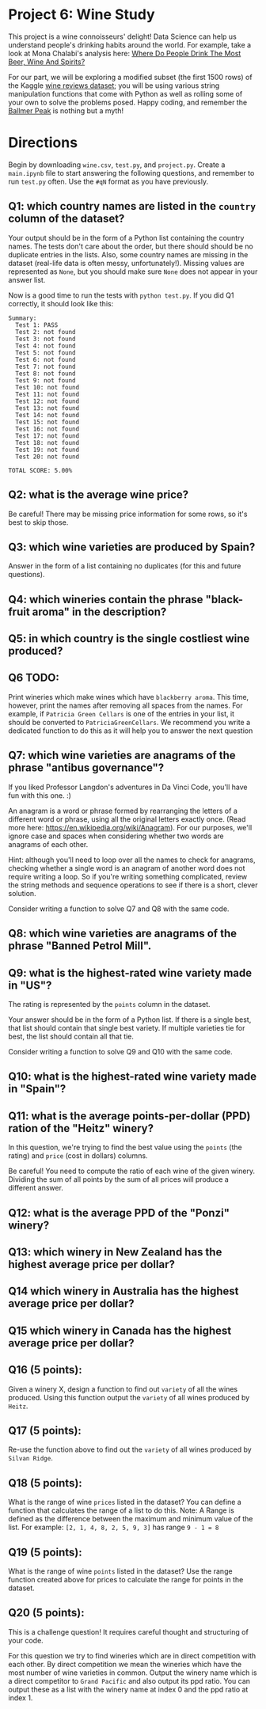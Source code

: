 # Project 6: Wine Study

This project is a wine connoisseurs' delight!  Data Science can help us understand people's drinking habits around the world.  For example, take a look at Mona Chalabi's analysis here: [Where Do People Drink The Most Beer, Wine And Spirits?](https://fivethirtyeight.com/features/dear-mona-followup-where-do-people-drink-the-most-beer-wine-and-spirits/)

For our part, we will be exploring a modified subset (the first 1500 rows) of the Kaggle
[wine reviews dataset](https://www.kaggle.com/zynicide/wine-reviews);
you will be using various string manipulation functions that come with
Python as well as rolling some of your own to solve the problems
posed. Happy coding, and remember the [Ballmer
Peak](https://xkcd.com/323/) is nothing but a myth!

# Directions

Begin by downloading `wine.csv`, `test.py`, and `project.py`.  Create
a `main.ipynb` file to start answering the following questions, and
remember to run `test.py` often.  Use the `#qN` format as you have
previously.

## Q1: which country names are listed in the `country` column of the dataset?

Your output should be in the form of a Python list containing the
country names.  The tests don't care about the order, but there should
should be no duplicate entries in the lists.  Also, some country names
are missing in the dataset (real-life data is often messy,
unfortunately!).  Missing values are represented as `None`, but you
should make sure `None` does not appear in your answer list.

Now is a good time to run the tests with `python test.py`.  If you did Q1 correctly, it should look like this:

```
Summary:
  Test 1: PASS
  Test 2: not found
  Test 3: not found
  Test 4: not found
  Test 5: not found
  Test 6: not found
  Test 7: not found
  Test 8: not found
  Test 9: not found
  Test 10: not found
  Test 11: not found
  Test 12: not found
  Test 13: not found
  Test 14: not found
  Test 15: not found
  Test 16: not found
  Test 17: not found
  Test 18: not found
  Test 19: not found
  Test 20: not found

TOTAL SCORE: 5.00%
```

## Q2: what is the average wine price?

Be careful!  There may be missing price information for some rows, so
it's best to skip those.

## Q3: which wine varieties are produced by Spain?

Answer in the form of a list containing no duplicates (for this and future questions).

## Q4: which wineries contain the phrase "black-fruit aroma" in the description?

## Q5: in which country is the single costliest wine produced?

## Q6 TODO:
Print wineries which make wines which have `blackberry aroma`. This time, however, print the names after removing all
spaces from the names. For example, if `Patricia Green Cellars` is one of the entries in your list, it should be converted to 
`PatriciaGreenCellars`. We recommend you write a dedicated function to do this as it will help you to answer the next question

## Q7: which wine varieties are anagrams of the phrase "antibus governance"?

If you liked Professor Langdon's adventures in Da Vinci Code, you'll have fun with this one. :)

An anagram is a word or phrase formed by rearranging the letters of a
different word or phrase, using all the original letters exactly once.
(Read more here: https://en.wikipedia.org/wiki/Anagram).  For our
purposes, we'll ignore case and spaces when considering whether two
words are anagrams of each other.

Hint: although you'll need to loop over all the names to check for
anagrams, checking whether a single word is an anagram of another word
does not require writing a loop.  So if you're writing something
complicated, review the string methods and sequence operations to see
if there is a short, clever solution.

Consider writing a function to solve Q7 and Q8 with the same code.

## Q8: which wine varieties are anagrams of the phrase "Banned Petrol Mill".

## Q9: what is the highest-rated wine variety made in "US"?

The rating is represented by the `points` column in the dataset.

Your answer should be in the form of a Python list.  If there is a
single best, that list should contain that single best variety.  If
multiple varieties tie for best, the list should contain all that tie.

Consider writing a function to solve Q9 and Q10 with the same code.

## Q10: what is the highest-rated wine variety made in "Spain"?

## Q11: what is the average points-per-dollar (PPD) ration of the "Heitz" winery?

In this question, we're trying to find the best value using the
`points` (the rating) and `price` (cost in dollars) columns.

Be careful!  You need to compute the ratio of each wine of the given
winery.  Dividing the sum of all points by the sum of all prices will
produce a different answer.

## Q12: what is the average PPD of the "Ponzi" winery?

## Q13: which winery in New Zealand has the highest average price per dollar?

## Q14 which winery in Australia has the highest average price per dollar?

## Q15 which winery in Canada has the highest average price per dollar?

## Q16 (5 points):
Given a winery X, design a function to find out `variety` of all the wines produced. Using this function output the 
`variety` of all wines produced by `Heitz`.

## Q17 (5 points):
Re-use the function above to find out the `variety` of all wines produced by `Silvan Ridge`.

## Q18 (5 points):
What is the range of wine `prices` listed in the dataset? You can define a function that calculates the range of a list to do this.
Note: A Range is defined as the difference between the maximum and minimum value of the list.
For example: `[2, 1, 4, 8, 2, 5, 9, 3]` has range `9 - 1 = 8`

## Q19 (5 points):
What is the range of wine `points` listed in the dataset?
Use the range function created above for prices to calculate the range for points in the dataset.

## Q20 (5 points):
This is a challenge question! It requires careful thought and structuring of your code.

For this question we try to find wineries which are in direct competition with each other. By direct competition we mean
the wineries which have the most number of wine varieties in common.
Output the winery name which is a direct competitor to `Grand Pacific` and also output its ppd ratio. You can output these
as a list with the winery name at index 0 and the ppd ratio at index 1.
